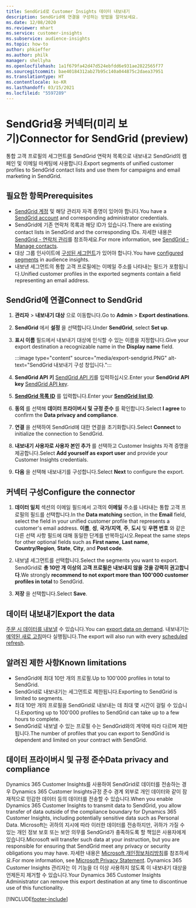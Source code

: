 ```yaml
---
title: SendGrid로 Customer Insights 데이터 내보내기
description: SendGrid에 연결을 구성하는 방법을 알아보세요.
ms.date: 12/08/2020
ms.reviewer: mhart
ms.service: customer-insights
ms.subservice: audience-insights
ms.topic: how-to
author: phkieffer
ms.author: philk
manager: shellyha
ms.openlocfilehash: 1a1f679fa42d47d524ebfdd6e931ae2822565f77
ms.sourcegitcommit: bae40184312ab27b95c140a044875c2daea37951
ms.translationtype: HT
ms.contentlocale: ko-KR
ms.lasthandoff: 03/15/2021
ms.locfileid: "5597289"
---
```

# <a name="connector-for-sendgrid-preview"></a><span data-ttu-id="b946e-103">SendGrid용 커넥터(미리 보기)</span><span class="sxs-lookup"><span data-stu-id="b946e-103">Connector for SendGrid (preview)</span></span>

<span data-ttu-id="b946e-104">통합 고객 프로필의 세그먼트를 SendGrid 연락처 목록으로 내보내고 SendGrid의 캠페인 및 이메일 마케팅에 사용합니다.</span><span class="sxs-lookup"><span data-stu-id="b946e-104">Export segments of unified customer profiles to SendGrid contact lists and use them for campaigns and email marketing in SendGrid.</span></span> 

## <a name="prerequisites"></a><span data-ttu-id="b946e-105">필요한 항목</span><span class="sxs-lookup"><span data-stu-id="b946e-105">Prerequisites</span></span>

-   <span data-ttu-id="b946e-106">[SendGrid 계정](https://sendgrid.com/) 및 해당 관리자 자격 증명이 있어야 합니다.</span><span class="sxs-lookup"><span data-stu-id="b946e-106">You have a [SendGrid account](https://sendgrid.com/) and corresponding administrator credentials.</span></span>
-   <span data-ttu-id="b946e-107">SendGrid에 기존 연락처 목록과 해당 ID가 있습니다.</span><span class="sxs-lookup"><span data-stu-id="b946e-107">There are existing contact lists in SendGrid and the corresponding IDs.</span></span> <span data-ttu-id="b946e-108">자세한 내용은 [SendGrid - 연락처 관리](https://sendgrid.com/docs/ui/managing-contacts/create-and-manage-contacts/#manage-contacts)를 참조하세요.</span><span class="sxs-lookup"><span data-stu-id="b946e-108">For more information, see [SendGrid - Manage contacts](https://sendgrid.com/docs/ui/managing-contacts/create-and-manage-contacts/#manage-contacts).</span></span>
-   <span data-ttu-id="b946e-109">대상 그룹 인사이트에 [구성된 세그먼트](segments.md)가 있어야 합니다.</span><span class="sxs-lookup"><span data-stu-id="b946e-109">You have [configured segments](segments.md) in audience insights.</span></span>
-   <span data-ttu-id="b946e-110">내보낸 세그먼트의 통합 고객 프로필에는 이메일 주소를 나타내는 필드가 포함됩니다.</span><span class="sxs-lookup"><span data-stu-id="b946e-110">Unified customer profiles in the exported segments contain a field representing an email address.</span></span>

## <a name="connect-to-sendgrid"></a><span data-ttu-id="b946e-111">SendGrid에 연결</span><span class="sxs-lookup"><span data-stu-id="b946e-111">Connect to SendGrid</span></span>

1. <span data-ttu-id="b946e-112">**관리자** > **내보내기 대상** 으로 이동합니다.</span><span class="sxs-lookup"><span data-stu-id="b946e-112">Go to **Admin** > **Export destinations**.</span></span>

1. <span data-ttu-id="b946e-113">**SendGrid** 에서 **설정** 을 선택합니다.</span><span class="sxs-lookup"><span data-stu-id="b946e-113">Under **SendGrid**, select **Set up**.</span></span>

1. <span data-ttu-id="b946e-114">**표시 이름** 필드에서 내보내기 대상에 인식할 수 있는 이름을 지정합니다.</span><span class="sxs-lookup"><span data-stu-id="b946e-114">Give your export destination a recognizable name in the **Display name** field.</span></span>

   :::image type="content" source="media/export-sendgrid.PNG" alt-text="SendGrid 내보내기 구성 창입니다.":::

1. <span data-ttu-id="b946e-116">**SendGrid API 키** [SendGrid API 키](https://sendgrid.com/docs/ui/account-and-settings/api-keys/)를 입력하십시오.</span><span class="sxs-lookup"><span data-stu-id="b946e-116">Enter your **SendGrid API key** [SendGrid API key](https://sendgrid.com/docs/ui/account-and-settings/api-keys/).</span></span>

1. <span data-ttu-id="b946e-117">**[SendGrid 목록 ID](https://sendgrid.com/docs/ui/managing-contacts/create-and-manage-contacts/#manage-contacts)** 를 입력합니다.</span><span class="sxs-lookup"><span data-stu-id="b946e-117">Enter your **[SendGrid list ID](https://sendgrid.com/docs/ui/managing-contacts/create-and-manage-contacts/#manage-contacts)**.</span></span>

1. <span data-ttu-id="b946e-118">**동의** 를 선택해 **데이터 프라이버시 및 규정 준수** 를 확인합니다.</span><span class="sxs-lookup"><span data-stu-id="b946e-118">Select **I agree** to confirm the **Data privacy and compliance**.</span></span>

1. <span data-ttu-id="b946e-119">**연결** 을 선택하여 SendGrid에 대한 연결을 초기화합니다.</span><span class="sxs-lookup"><span data-stu-id="b946e-119">Select **Connect** to initialize the connection to SendGrid.</span></span>

1. <span data-ttu-id="b946e-120">**내보내기 사용자로 사용자 본인 추가** 를 선택하고 Customer Insights 자격 증명을 제공합니다.</span><span class="sxs-lookup"><span data-stu-id="b946e-120">Select **Add yourself as export user** and provide your Customer Insights credentials.</span></span>

1. <span data-ttu-id="b946e-121">**다음** 을 선택해 내보내기를 구성합니다.</span><span class="sxs-lookup"><span data-stu-id="b946e-121">Select **Next** to configure the export.</span></span>

## <a name="configure-the-connector"></a><span data-ttu-id="b946e-122">커넥터 구성</span><span class="sxs-lookup"><span data-stu-id="b946e-122">Configure the connector</span></span>

1. <span data-ttu-id="b946e-123">**데이터 일치** 섹션의 이메일 필드에서 고객의 **이메일** 주소를 나타내는 통합 고객 프로필의 필드를 선택합니다.</span><span class="sxs-lookup"><span data-stu-id="b946e-123">In the **Data matching** section, in the **Email** field, select the field in your unified customer profile that represents a customer's email address.</span></span> <span data-ttu-id="b946e-124">**이름**, **성**, **국가/지역**, **주**, **도시** 및 **우편 번호** 와 같은 다른 선택 사항 필드에 대해 동일한 단계를 반복하십시오.</span><span class="sxs-lookup"><span data-stu-id="b946e-124">Repeat the same steps for other optional fields such as **First name**, **Last name**, **Country/Region**, **State**, **City**, and **Post code**.</span></span>

1. <span data-ttu-id="b946e-125">내보낼 세그먼트를 선택합니다.</span><span class="sxs-lookup"><span data-stu-id="b946e-125">Select the segments you want to export.</span></span> <span data-ttu-id="b946e-126">SendGrid로 **총 10만 개 이상의 고객 프로필은 내보내지 않을 것을 강력히 권고합니다**.</span><span class="sxs-lookup"><span data-stu-id="b946e-126">We strongly **recommend to not export more than 100'000 customer profiles in total** to SendGrid.</span></span> 

1. <span data-ttu-id="b946e-127">**저장** 을 선택합니다.</span><span class="sxs-lookup"><span data-stu-id="b946e-127">Select **Save**.</span></span>

## <a name="export-the-data"></a><span data-ttu-id="b946e-128">데이터 내보내기</span><span class="sxs-lookup"><span data-stu-id="b946e-128">Export the data</span></span>

<span data-ttu-id="b946e-129">[주문 시 데이터를 내보낼](export-destinations.md) 수 있습니다.</span><span class="sxs-lookup"><span data-stu-id="b946e-129">You can [export data on demand](export-destinations.md).</span></span> <span data-ttu-id="b946e-130">내보내기는 [예약된 새로 고침](system.md#schedule-tab)마다 실행됩니다.</span><span class="sxs-lookup"><span data-stu-id="b946e-130">The export will also run with every [scheduled refresh](system.md#schedule-tab).</span></span>

## <a name="known-limitations"></a><span data-ttu-id="b946e-131">알려진 제한 사항</span><span class="sxs-lookup"><span data-stu-id="b946e-131">Known limitations</span></span>

- <span data-ttu-id="b946e-132">SendGrid에 최대 10만 개의 프로필.</span><span class="sxs-lookup"><span data-stu-id="b946e-132">Up to 100'000 profiles in total to SendGrid.</span></span>
- <span data-ttu-id="b946e-133">SendGrid로 내보내기는 세그먼트로 제한됩니다.</span><span class="sxs-lookup"><span data-stu-id="b946e-133">Exporting to SendGrid is limited to segments.</span></span>
- <span data-ttu-id="b946e-134">최대 10만 개의 프로필을 SendGrid로 내보내는 데 최대 몇 시간이 걸릴 수 있습니다.</span><span class="sxs-lookup"><span data-stu-id="b946e-134">Exporting up to 100'000 profiles to SendGrid can take up to a few hours to complete.</span></span> 
- <span data-ttu-id="b946e-135">SendGrid로 내보낼 수 있는 프로필 수는 SendGrid와의 계약에 따라 다르며 제한됩니다.</span><span class="sxs-lookup"><span data-stu-id="b946e-135">The number of profiles that you can export to SendGrid is dependent and limited on your contract with SendGrid.</span></span>

## <a name="data-privacy-and-compliance"></a><span data-ttu-id="b946e-136">데이터 프라이버시 및 규정 준수</span><span class="sxs-lookup"><span data-stu-id="b946e-136">Data privacy and compliance</span></span>

<span data-ttu-id="b946e-137">Dynamics 365 Customer Insights를 사용하여 SendGrid로 데이터를 전송하는 경우 Dynamics 365 Customer Insights규정 준수 경계 외부로 개인 데이터와 같이 잠재적으로 민감한 데이터 등의 데이터를 전송할 수 있습니다.</span><span class="sxs-lookup"><span data-stu-id="b946e-137">When you enable Dynamics 365 Customer Insights to transmit data to SendGrid, you allow transfer of data outside of the compliance boundary for Dynamics 365 Customer Insights, including potentially sensitive data such as Personal Data.</span></span> <span data-ttu-id="b946e-138">Microsoft는 귀하의 지시에 따라 이러한 데이터를 전송하지만, 귀하가 가질 수 있는 개인 정보 보호 또는 보안 의무를 SendGrid가 충족하도록 할 책임은 사용자에게 있습니다.</span><span class="sxs-lookup"><span data-stu-id="b946e-138">Microsoft will transfer such data at your instruction, but you are responsible for ensuring that SendGrid meet any privacy or security obligations you may have.</span></span> <span data-ttu-id="b946e-139">자세한 내용은 [Microsoft 개인정보처리방침](https://go.microsoft.com/fwlink/?linkid=396732)를 참조하세요.</span><span class="sxs-lookup"><span data-stu-id="b946e-139">For more information, see [Microsoft Privacy Statement](https://go.microsoft.com/fwlink/?linkid=396732).</span></span>
<span data-ttu-id="b946e-140">Dynamics 365 Customer Insights 관리자는 이 기능을 더 이상 사용하지 않도록 이 내보내기 대상을 언제든지 제거할 수 있습니다.</span><span class="sxs-lookup"><span data-stu-id="b946e-140">Your Dynamics 365 Customer Insights Administrator can remove this export destination at any time to discontinue use of this functionality.</span></span>


[!INCLUDE[footer-include](../includes/footer-banner.md)]